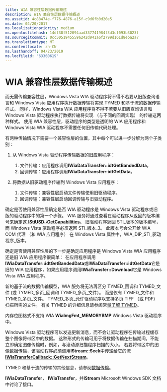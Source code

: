 ```yaml
---
title: WIA 兼容性层数据传输概述
description: WIA 兼容性层数据传输概述
ms.assetid: 4c88474e-f776-4876-a15f-c9d6fb0d20e5
ms.date: 04/20/2017
ms.localizationpriority: medium
ms.openlocfilehash: 14df38f512094aad337741984f3d3cf093b3023f
ms.sourcegitcommit: 0cc5051945559a242d941a6f2799d161d8eba2a7
ms.translationtype: MT
ms.contentlocale: zh-CN
ms.lasthandoff: 04/23/2019
ms.locfileid: "63360619"
---
```

# <a name="wia-compatibility-layer-data-transfers-overview"></a>WIA 兼容性层数据传输概述


而无需传输兼容性层，Windows Vista WIA 驱动程序将不得不若要从旧版查询语言和 Windows Vista 应用程序执行数据传输将实现 TYMED 和基于流的数据传输样式。 同样，Windows Vista WIA 应用程序将不得不若要从旧版查询语言和 Windows Vista 驱动程序执行数据传输将实现 （与不同的回调实现） 的传输这两种样式。 使用 WIA 兼容性层，驱动程序的类型是透明的 WIA 应用程序和 Windows Vista WIA 驱动程序不需要任何旧传输代码处理。

有两种传输情况下需要一个兼容性层的位置，其中每个可以进一步分解为两个子类别：

1.  从 Windows Vista 驱动程序传输数据的旧应用程序：
    1.  文件传输：应用程序调用**IWiaDataTransfer::idtGetBandedData**。
    2.  回调传输：应用程序调用**IWiaDataTransfer::idtGetData**。

2.  将数据从旧驱动程序传输到 Windows Vista 应用程序：
    1.  文件传输：兼容性层启动文件传输使用旧驱动程序。
    2.  回调传输：兼容性层启动回调传输与旧驱动程序。

确定是否使用兼容性层确定是否 WIA 驱动程序是 Windows Vista 驱动程序或旧版的驱动程序中的第一个步骤。 WIA 服务将通过查看在驱动程序从返回的版本编号来确定这[ **IStiUSD::GetCapabilities**](https://msdn.microsoft.com/library/windows/hardware/ff543817)。 旧驱动程序返回 STI\_版本的版本编号，而 Windows Vista 驱动程序必须返回 STI\_版本\_3。 此版本号会公开给 WIA COM 代理 （和 WIA 应用程序） 在 Windows Vista 属性中，WIA\_DIP\_STI\_驱动程序\_版本。

确定是否使用兼容性层的下一步是确定应用程序是 Windows Vista WIA 应用程序还是旧 WIA 应用程序很简单： 在应用程序调用**IWiaDataTransfer::idtGetBandedData**或**IWiaDataTransfer::idtGetData**它是旧的 WIA 应用程序，如果应用程序调用**IWiaTransfer::Download**它是 Windows Vista WIA 应用程序。

新的基于流的数据传输模型，WIA 服务将无法再区分 TYMED\_回调和 TYMED\_文件 (或 TYMED\_多页\_回调和 TYMED\_多页\_文件）。 而是仅有 TYMED\_文件和 TYMED\_多页\_文件。 TYMED\_多页\_允许驱动程序以支持多页 TIFF （或 PDF） 扫描所需的文件。 有关 TYMED 的详细信息请参阅常量[了解 TYMED](understanding-tymed.md)。

内存位图格式不支持 WIA **WiaImgFmt\_MEMORYBMP** Windows Vista 驱动程序中。

Windows Vista 驱动程序可以发送更新消息，而不会让驱动程序在传输过程缓存整个图像将带区中的数据。 这种形式的传输可用于将数据传输在扫描期间，不能立即确定图像传输时，例如，与滚动源扫描程序扫描的大小。 若要将带区中的图像数据传输，该驱动程序必须调用**IStream::Seek**中传递给它的流[ **IWiaTransferCallback::GetNextStream**](https://msdn.microsoft.com/library/windows/hardware/ff545039)。

TYMED 和基于流的传输的其他信息，请参阅[数据传输](data-transfers.md)。

**IWiaDataTransfer**， **IWiaTransfer**，并**IStream** Microsoft Windows SDK 文档中讨论了接口。

 

 





